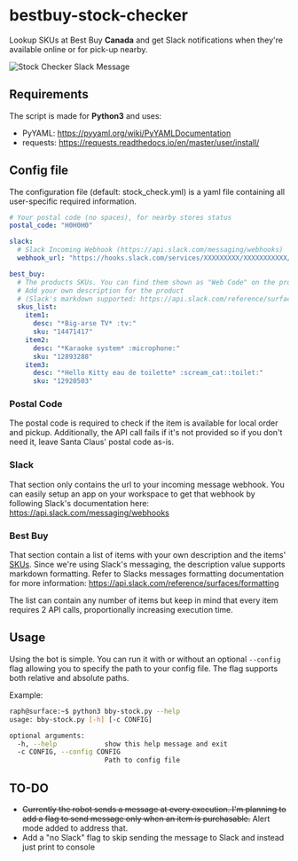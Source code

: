 # bestbuy-stock-checker
Lookup SKUs at Best Buy **Canada** and get Slack notifications when they're available online or for pick-up nearby.

![Stock Checker Slack Message](https://i.imgur.com/7CfRXls.png)

## Requirements
The script is made for **Python3** and uses:
* PyYAML: https://pyyaml.org/wiki/PyYAMLDocumentation
* requests: https://requests.readthedocs.io/en/master/user/install/

## Config file
The configuration file (default: stock_check.yml) is a yaml file containing all user-specific required information.

```yaml
# Your postal code (no spaces), for nearby stores status
postal_code: "H0H0H0"

slack:
  # Slack Incoming Webhook (https://api.slack.com/messaging/webhooks)
  webhook_url: "https://hooks.slack.com/services/XXXXXXXXX/XXXXXXXXXXX/XXXXXXXXXXXXXXXXXXXXXXXXXX"

best_buy:
  # The products SKUs. You can find them shown as "Web Code" on the product's page
  # Add your own description for the product
  # (Slack's markdown supported: https://api.slack.com/reference/surfaces/formatting)
  skus_list:
    item1:
      desc: "*Big-arse TV* :tv:"
      sku: "14471417"
    item2:
      desc: "*Karaoke system* :microphone:"
      sku: "12893288"
    item3:
      desc: "*Hello Kitty eau de toilette* :scream_cat::toilet:"
      sku: "12920503"
```
### Postal Code
The postal code is required to check if the item is available for local order and pickup. Additionally, the API call fails if it's not provided so if you don't need it, leave Santa Claus' postal code as-is.

### Slack
That section only contains the url to your incoming message webhook. You can easily setup an app on your workspace to get that webhook by following Slack's documentation here: https://api.slack.com/messaging/webhooks

### Best Buy
That section contain a list of items with your own description and the items' [SKUs](https://en.wikipedia.org/wiki/Stock_keeping_unit). Since we're using Slack's messaging, the description value supports markdown formatting. Refer to Slacks messages formatting documentation for more information: https://api.slack.com/reference/surfaces/formatting

The list can contain any number of items but keep in mind that every item requires 2 API calls, proportionally increasing execution time.

## Usage
Using the bot is simple. You can run it with or without an optional `--config` flag allowing you to specify the path to your config file. The flag supports both relative and absolute paths.

Example:
```bash
raph@surface:~$ python3 bby-stock.py --help
usage: bby-stock.py [-h] [-c CONFIG]

optional arguments:
  -h, --help            show this help message and exit
  -c CONFIG, --config CONFIG
                        Path to config file
```
## TO-DO
* ~~Currently the robot sends a message at every execution. I'm planning to add a flag to send message only when an item is purchasable.~~ Alert mode added to address that. 
* Add a "no Slack" flag to skip sending the message to Slack and instead just print to console


